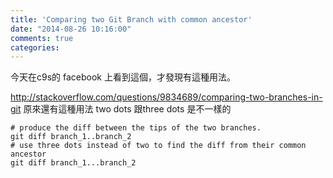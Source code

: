 ```yaml
---
title: 'Comparing two Git Branch with common ancestor'
date: "2014-08-26 10:16:00"
comments: true
categories: 
---
```

今天在c9s的 facebook 上看到這個，才發現有這種用法。

http://stackoverflow.com/questions/9834689/comparing-two-branches-in-git 
原來還有這種用法 two dots 跟three dots 是不一樣的

```
# produce the diff between the tips of the two branches.
git diff branch_1..branch_2
# use three dots instead of two to find the diff from their common ancestor
git diff branch_1...branch_2
```